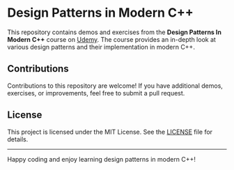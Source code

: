 # Design Patterns in Modern C++
This repository contains demos and exercises from the **Design Patterns In Modern C++** course on [Udemy](https://www.udemy.com/course/patterns-cplusplus/). The course provides an in-depth look at various design patterns and their implementation in modern C++.

## Contributions
Contributions to this repository are welcome! If you have additional demos, exercises, or improvements, feel free to submit a pull request.

## License
This project is licensed under the MIT License. See the [LICENSE](LICENSE) file for details.

---
Happy coding and enjoy learning design patterns in modern C++!